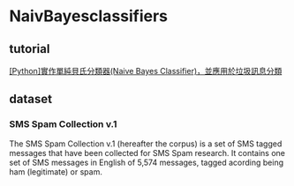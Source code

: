 # NaivBayesclassifiers
## tutorial
[ \[Python\]實作單純貝氏分類器(Naive Bayes Classifier)，並應用於垃圾訊息分類 ](https://medium.com/qiubingcheng/%E5%AF%A6%E4%BD%9C%E5%96%AE%E7%B4%94%E8%B2%9D%E6%B0%8F%E5%88%86%E9%A1%9E%E5%99%A8-%E4%B8%A6%E6%87%89%E7%94%A8%E6%96%BC%E5%9E%83%E5%9C%BE%E8%A8%8A%E6%81%AF%E5%88%86%E9%A1%9E-6b26834c4fd8)

## dataset
### SMS Spam Collection v.1
The SMS Spam Collection v.1 (hereafter the corpus) is a set of SMS tagged messages that have been collected for SMS Spam research.
It contains one set of SMS messages in English of 5,574 messages, tagged acording being ham (legitimate) or spam. 
